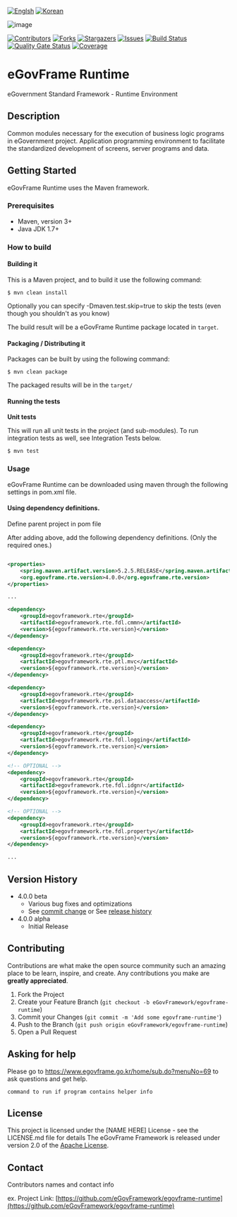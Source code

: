 [![Englsh][language-en-shield]](README.md) 
[![Korean][language-kr-shield]](README.kr.md)

![image](https://user-images.githubusercontent.com/1613812/125195363-365a7d00-e290-11eb-92b5-6cfd5266962e.png)

[![Contributors][contributors-shield]][contributors-url]
[![Forks][forks-shield]][forks-url]
[![Stargazers][stars-shield]][stars-url]
[![Issues][issues-shield]][issues-url]
[![Build Status][build-status-shield]][build-status-url]
[![Quality Gate Status][quality-gate-status-shield]][quality-gate-status-url]
[![Coverage][coverage-shield]][coverage-url]

<!-- ABOUT THE PROJECT -->
# eGovFrame Runtime

eGovernment Standard Framework - Runtime Environment

## Description

Common modules necessary for the execution of business logic programs in eGovernment project. Application programming environment to facilitate the standardized development of screens, server programs and data.

<!-- GETTING STARTED -->
## Getting Started

eGovFrame Runtime uses the Maven framework. 

### Prerequisites

* Maven, version 3+
* Java JDK 1.7+

### How to build

#### Building it

This is a Maven project, and to build it use the following command:

```
$ mvn clean install
```

Optionally you can specify -Dmaven.test.skip=true to skip the tests (even though you shouldn't as you know)

The build result will be a eGovFrame Runtime package located in ```target```.

#### Packaging / Distributing it

Packages can be built by using the following command:

```
$ mvn clean package
```

The packaged results will be in the `target/` 

#### Running the tests

__Unit tests__

This will run all unit tests in the project (and sub-modules). To run integration tests as well, see Integration Tests below.

```
$ mvn test
```

<!-- USAGE EXAMPLES -->
### Usage

eGovFrame Runtime can be downloaded using maven through the following settings in pom.xml file.

#### Using dependency definitions. 

Define parent project in pom file

After adding above, add the following dependency definitions. 
(Only the required ones.)

``` xml

<properties>
    <spring.maven.artifact.version>5.2.5.RELEASE</spring.maven.artifact.version>
    <org.egovframe.rte.version>4.0.0</org.egovframe.rte.version>
</properties>

...

<dependency>
    <groupId>egovframework.rte</groupId>
    <artifactId>egovframework.rte.fdl.cmmn</artifactId>
    <version>${egovframework.rte.version}</version>
</dependency>

<dependency>
    <groupId>egovframework.rte</groupId>
    <artifactId>egovframework.rte.ptl.mvc</artifactId>
    <version>${egovframework.rte.version}</version>
</dependency>

<dependency>
    <groupId>egovframework.rte</groupId>
    <artifactId>egovframework.rte.psl.dataaccess</artifactId>
    <version>${egovframework.rte.version}</version>
</dependency>

<dependency>
    <groupId>egovframework.rte</groupId>
    <artifactId>egovframework.rte.fdl.logging</artifactId>
    <version>${egovframework.rte.version}</version>
</dependency>

<!-- OPTIONAL -->
<dependency>
    <groupId>egovframework.rte</groupId>
    <artifactId>egovframework.rte.fdl.idgnr</artifactId>
    <version>${egovframework.rte.version}</version>
</dependency>

<!-- OPTIONAL -->
<dependency>
    <groupId>egovframework.rte</groupId>
    <artifactId>egovframework.rte.fdl.property</artifactId>
    <version>${egovframework.rte.version}</version>
</dependency>

...

```

## Version History

* 4.0.0 beta
    * Various bug fixes and optimizations
    * See [commit change]() or See [release history]()
* 4.0.0 alpha
    * Initial Release

<!-- CONTRIBUTING -->
## Contributing

Contributions are what make the open source community such an amazing place to be learn, inspire, and create. Any contributions you make are **greatly appreciated**.

1. Fork the Project
2. Create your Feature Branch (`git checkout -b eGovFramework/egovframe-runtime`)
3. Commit your Changes (`git commit -m 'Add some egovframe-runtime'`)
4. Push to the Branch (`git push origin eGovFramework/egovframe-runtime`)
5. Open a Pull Request

## Asking for help

Please go to https://www.egovframe.go.kr/home/sub.do?menuNo=69 to ask questions and get help.

```
command to run if program contains helper info
```

<!-- LICENSE -->
## License

This project is licensed under the [NAME HERE] License - see the LICENSE.md file for details
The eGovFrame Framework is released under version 2.0 of the [Apache License](https://www.apache.org/licenses/LICENSE-2.0).

## Contact

Contributors names and contact info

ex. Project Link: [https://github.com/eGovFramework/egovframe-runtime](https://github.com/eGovFramework/egovframe-runtime)

<!-- MARKDOWN LINKS & IMAGES -->
[language-kr-shield]: https://img.shields.io/badge/language-Korean-blue.svg?style=for-the-badge
[language-en-shield]: https://img.shields.io/badge/language-English-red.svg?style=for-the-badge

[contributors-shield]: https://img.shields.io/github/contributors/eGovFramework/egovframe-runtime.svg?style=for-the-badge
[contributors-url]: https://github.com/eGovFramework/egovframe-runtime/graphs/contributors
[forks-shield]: https://img.shields.io/github/forks/eGovFramework/egovframe-runtime.svg?style=for-the-badge
[forks-url]: https://github.com/eGovFramework/egovframe-runtime/network/members
[stars-shield]: https://img.shields.io/github/stars/eGovFramework/egovframe-runtime.svg?style=for-the-badge
[stars-url]: https://github.com/eGovFramework/egovframe-runtime/stargazers
[issues-shield]: https://img.shields.io/github/issues/eGovFramework/egovframe-runtime.svg?style=for-the-badge
[issues-url]: https://github.com/eGovFramework/egovframe-runtime/issues
[license-shield]: https://img.shields.io/github/license/eGovFramework/egovframe-runtime.svg?style=for-the-badge
[license-url]: https://github.com/eGovFramework/egovframe-runtime/blob/master/LICENSE.txt

[build-status-shield]: https://travis-ci.com/openlenalab/egovframe-runtime.svg?style=for-the-badge
[build-status-url]: https://travis-ci.com/openlenalab/egovframe-runtime
[quality-gate-status-shield]: https://sonarcloud.io/api/project_badges/measure?project=openlenalab_egovframe-runtime&metric=alert_status
[quality-gate-status-url]: https://sonarcloud.io/dashboard?id=openlenalab_egovframe-runtime
[coverage-shield]: https://sonarcloud.io/api/project_badges/measure?project=openlenalab_egovframe-runtime&metric=coverage
[coverage-url]: https://sonarcloud.io/dashboard?id=openlenalab_egovframe-runtime

